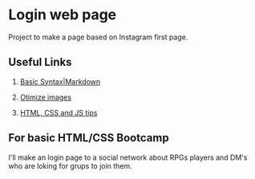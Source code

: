 # Login web page

Project to make a page based on Instagram first page.

## Useful Links

1. [Basic Syntax|Markdown](https://www.markdownguide.org/basic-syntax/)

2. [Otimize images](https://tinypng.com/)

3. [HTML, CSS and JS tips](https://developer.mozilla.org/en-US/)

## For basic HTML/CSS Bootcamp

I'll make an login page to a social network about RPGs players and DM's who are loking for grups to join them.
